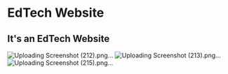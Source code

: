 # EdTech Website

## It's an EdTech Website
![Uploading Screenshot (212).png…]()
![Uploading Screenshot (213).png…]()
![Uploading Screenshot (215).png…]()

